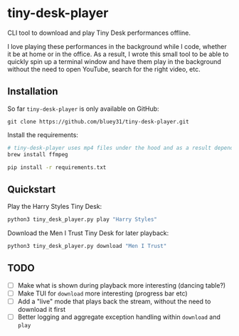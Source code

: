 # tiny-desk-player
CLI tool to download and play Tiny Desk performances offline. 

I love playing these performances in the background while I code, whether it be at home or in the office. As a result, I wrote this small tool to be able to quickly spin up a terminal window and have them play in the background without the need to open YouTube, search for the right video, etc.

## Installation

So far `tiny-desk-player` is only available on GitHub:

    git clone https://github.com/bluey31/tiny-desk-player.git
    
Install the requirements:

```bash
# tiny-desk-player uses mp4 files under the hood and as a result depends on ffmpeg
brew install ffmpeg 

pip install -r requirements.txt
```
    
##  Quickstart

Play the Harry Styles Tiny Desk:

```python
python3 tiny_desk_player.py play "Harry Styles"
```

Download the Men I Trust Tiny Desk for later playback:

```python
python3 tiny_desk_player.py download "Men I Trust"
```

##  TODO

- [ ] Make what is shown during playback more interesting (dancing table?) 
- [ ] Make TUI for `download` more interesting (progress bar etc) 
- [ ] Add a "live" mode that plays back the stream, without the need to download it first
- [ ] Better logging and aggregate exception handling within `download` and `play`
